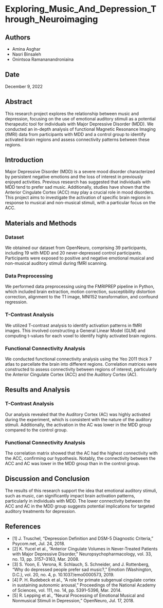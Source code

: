 # Exploring_Music_And_Depression_Through_Neuroimaging

## Authors
- Amina Asghar
- Nasri Binsaleh
- Onintsoa Ramananandroniaina

## Date
December 9, 2022

## Abstract
This research project explores the relationship between music and depression, focusing on the use of emotional auditory stimuli as a potential therapeutic tool for individuals with Major Depressive Disorder (MDD). We conducted an in-depth analysis of functional Magnetic Resonance Imaging (fMRI) data from participants with MDD and a control group to identify activated brain regions and assess connectivity patterns between these regions.

## Introduction
Major Depressive Disorder (MDD) is a severe mood disorder characterized by persistent negative emotions and the loss of interest in previously enjoyed activities. Previous research has suggested that individuals with MDD tend to prefer sad music. Additionally, studies have shown that the Anterior Cingulate Cortex (ACC) may play a crucial role in mood disorders. This project aims to investigate the activation of specific brain regions in response to musical and non-musical stimuli, with a particular focus on the ACC.

## Materials and Methods
### Dataset
We obtained our dataset from OpenNeuro, comprising 39 participants, including 19 with MDD and 20 never-depressed control participants. Participants were exposed to positive and negative emotional musical and non-musical auditory stimuli during fMRI scanning.

### Data Preprocessing
We performed data preprocessing using the FMRIPREP pipeline in Python, which included brain extraction, motion correction, susceptibility distortion correction, alignment to the T1 image, MNI152 transformation, and confound regression.

### T-Contrast Analysis
We utilized T-contrast analysis to identify activation patterns in fMRI images. This involved constructing a General Linear Model (GLM) and computing t-values for each voxel to identify highly activated brain regions.

### Functional Connectivity Analysis
We conducted functional connectivity analysis using the Yeo 2011 thick 7 atlas to parcellate the brain into different regions. Correlation matrices were constructed to assess connectivity between regions of interest, particularly the Anterior Cingulate Cortex (ACC) and the Auditory Cortex (AC).

## Results and Analysis
### T-Contrast Analysis
Our analysis revealed that the Auditory Cortex (AC) was highly activated during the experiment, which is consistent with the nature of the auditory stimuli. Additionally, the activation in the AC was lower in the MDD group compared to the control group.

### Functional Connectivity Analysis
The correlation matrix showed that the AC had the highest connectivity with the ACC, confirming our hypothesis. Notably, the connectivity between the ACC and AC was lower in the MDD group than in the control group.

## Discussion and Conclusion
The results of this research support the idea that emotional auditory stimuli, such as music, can significantly impact brain activation patterns, particularly in individuals with MDD. The lower connectivity between the ACC and AC in the MDD group suggests potential implications for targeted auditory treatments for depression.

## References
- [1] J. Truschel, “Depression Definition and DSM-5 Diagnostic Criteria,” Psycom.net, Jul. 24, 2018.
- [2] K. Yucel et al., “Anterior Cingulate Volumes in Never-Treated Patients with Major Depressive Disorder,” Neuropsychopharmacology, vol. 33, no. 13, pp. 3157–3163, Mar. 2008.
- [3] S. Yoon, E. Verona, R. Schlauch, S. Schneider, and J. Rottenberg, “Why do depressed people prefer sad music?,” Emotion (Washington, D.C.), vol. 20, no. 4, p. 10.1037/emo0000573, 2019.
- [4] P. H. Rudebeck et al., “A role for primate subgenual cingulate cortex in sustaining autonomic arousal,” Proceedings of the National Academy of Sciences, vol. 111, no. 14, pp. 5391–5396, Mar. 2014.
- [5] R. Lepping et al., “Neural Processing of Emotional Musical and Nonmusical Stimuli in Depression,” OpenNeuro, Jul. 17, 2018.
